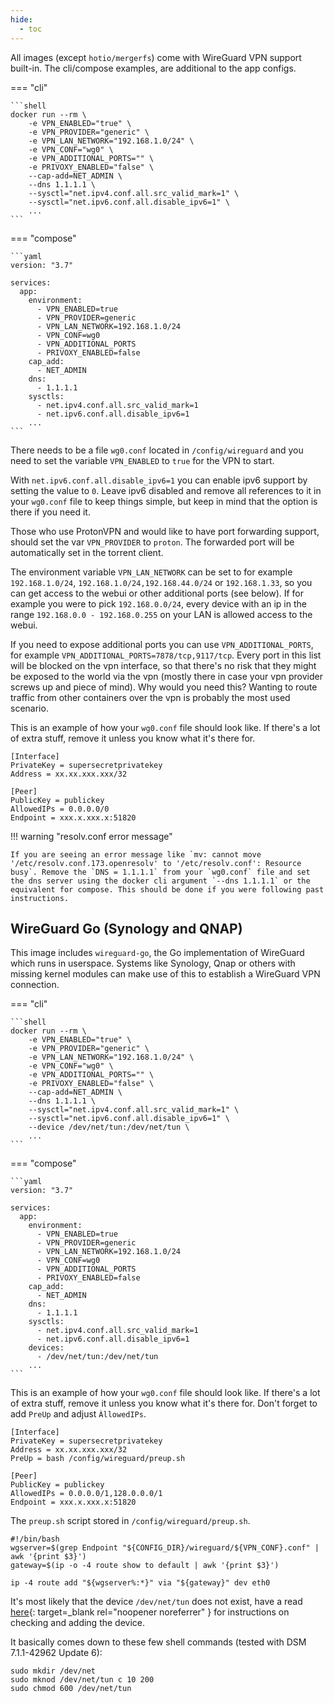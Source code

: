 ```yaml
---
hide:
  - toc
---
```


All images (except `hotio/mergerfs`) come with WireGuard VPN support built-in. The cli/compose examples, are additional to the app configs.

=== "cli"

    ```shell
    docker run --rm \
        -e VPN_ENABLED="true" \
        -e VPN_PROVIDER="generic" \
        -e VPN_LAN_NETWORK="192.168.1.0/24" \
        -e VPN_CONF="wg0" \
        -e VPN_ADDITIONAL_PORTS="" \
        -e PRIVOXY_ENABLED="false" \
        --cap-add=NET_ADMIN \
        --dns 1.1.1.1 \
        --sysctl="net.ipv4.conf.all.src_valid_mark=1" \
        --sysctl="net.ipv6.conf.all.disable_ipv6=1" \
        ...
    ```

=== "compose"

    ```yaml
    version: "3.7"

    services:
      app:
        environment:
          - VPN_ENABLED=true
          - VPN_PROVIDER=generic
          - VPN_LAN_NETWORK=192.168.1.0/24
          - VPN_CONF=wg0
          - VPN_ADDITIONAL_PORTS
          - PRIVOXY_ENABLED=false
        cap_add:
          - NET_ADMIN
        dns:
          - 1.1.1.1
        sysctls:
          - net.ipv4.conf.all.src_valid_mark=1
          - net.ipv6.conf.all.disable_ipv6=1
        ...
    ```

There needs to be a file `wg0.conf` located in `/config/wireguard` and you need to set the variable `VPN_ENABLED` to `true` for the VPN to start.

With `net.ipv6.conf.all.disable_ipv6=1` you can enable ipv6 support by setting the value to `0`. Leave ipv6 disabled and remove all references to it in your `wg0.conf` file to keep things simple, but keep in mind that the option is there if you need it.

Those who use ProtonVPN and would like to have port forwarding support, should set the var `VPN_PROVIDER` to `proton`. The forwarded port will be automatically set in the torrent client.

The environment variable `VPN_LAN_NETWORK` can be set to for example `192.168.1.0/24`, `192.168.1.0/24,192.168.44.0/24` or `192.168.1.33`, so you can get access to the webui or other additional ports (see below). If for example you were to pick `192.168.0.0/24`, every device with an ip in the range `192.168.0.0 - 192.168.0.255` on your LAN is allowed access to the webui.

If you need to expose additional ports you can use `VPN_ADDITIONAL_PORTS`, for example `VPN_ADDITIONAL_PORTS=7878/tcp,9117/tcp`. Every port in this list will be blocked on the vpn interface, so that there's no risk that they might be exposed to the world via the vpn (mostly there in case your vpn provider screws up and piece of mind). Why would you need this? Wanting to route traffic from other containers over the vpn is probably the most used scenario.

This is an example of how your `wg0.conf` file should look like. If there's a lot of extra stuff, remove it unless you know what it's there for.

```text
[Interface]
PrivateKey = supersecretprivatekey
Address = xx.xx.xxx.xxx/32

[Peer]
PublicKey = publickey
AllowedIPs = 0.0.0.0/0
Endpoint = xxx.x.xxx.x:51820
```

!!! warning "resolv.conf error message"

    If you are seeing an error message like `mv: cannot move '/etc/resolv.conf.173.openresolv' to '/etc/resolv.conf': Resource busy`. Remove the `DNS = 1.1.1.1` from your `wg0.conf` file and set the dns server using the docker cli argument `--dns 1.1.1.1` or the equivalent for compose. This should be done if you were following past instructions.

## WireGuard Go (Synology and QNAP)

This image includes `wireguard-go`, the Go implementation of WireGuard which runs in userspace. Systems like Synology, Qnap or others with missing kernel modules can make use of this to establish a WireGuard VPN connection.

=== "cli"

    ```shell
    docker run --rm \
        -e VPN_ENABLED="true" \
        -e VPN_PROVIDER="generic" \
        -e VPN_LAN_NETWORK="192.168.1.0/24" \
        -e VPN_CONF="wg0" \
        -e VPN_ADDITIONAL_PORTS="" \
        -e PRIVOXY_ENABLED="false" \
        --cap-add=NET_ADMIN \
        --dns 1.1.1.1 \
        --sysctl="net.ipv4.conf.all.src_valid_mark=1" \
        --sysctl="net.ipv6.conf.all.disable_ipv6=1" \
        --device /dev/net/tun:/dev/net/tun \
        ...
    ```

=== "compose"

    ```yaml
    version: "3.7"

    services:
      app:
        environment:
          - VPN_ENABLED=true
          - VPN_PROVIDER=generic
          - VPN_LAN_NETWORK=192.168.1.0/24
          - VPN_CONF=wg0
          - VPN_ADDITIONAL_PORTS
          - PRIVOXY_ENABLED=false
        cap_add:
          - NET_ADMIN
        dns:
          - 1.1.1.1
        sysctls:
          - net.ipv4.conf.all.src_valid_mark=1
          - net.ipv6.conf.all.disable_ipv6=1
        devices:
          - /dev/net/tun:/dev/net/tun
        ...
    ```

This is an example of how your `wg0.conf` file should look like. If there's a lot of extra stuff, remove it unless you know what it's there for. Don't forget to add `PreUp` and adjust `ÀllowedIPs`.

```text
[Interface]
PrivateKey = supersecretprivatekey
Address = xx.xx.xxx.xxx/32
PreUp = bash /config/wireguard/preup.sh

[Peer]
PublicKey = publickey
AllowedIPs = 0.0.0.0/1,128.0.0.0/1
Endpoint = xxx.x.xxx.x:51820
```

The `preup.sh` script stored in `/config/wireguard/preup.sh`.

```shell
#!/bin/bash
wgserver=$(grep Endpoint "${CONFIG_DIR}/wireguard/${VPN_CONF}.conf" | awk '{print $3}')
gateway=$(ip -o -4 route show to default | awk '{print $3}')

ip -4 route add "${wgserver%:*}" via "${gateway}" dev eth0
```

It's most likely that the device `/dev/net/tun` does not exist, have a read [here](https://memoryleak.dev/post/fix-tun-tap-not-available-on-a-synology-nas/){: target=_blank rel="noopener noreferrer" } for instructions on checking and adding the device.

It basically comes down to these few shell commands (tested with DSM 7.1.1-42962 Update 6):

```shell
sudo mkdir /dev/net
sudo mknod /dev/net/tun c 10 200
sudo chmod 600 /dev/net/tun
```
